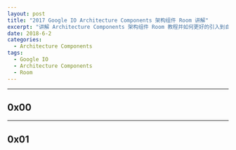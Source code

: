 ```yaml
---
layout: post
title: "2017 Google IO Architecture Components 架构组件 Room 讲解"
excerpt: "讲解 Architecture Components 架构组件 Room 教程并如何更好的引入到自己的架构中"
date: 2018-6-2
categories:
  - Architecture Components
tags:
  - Google IO
  - Architecture Components
  - Room
---
```


-------------------

## 0x00 



-------------------

## 0x01



